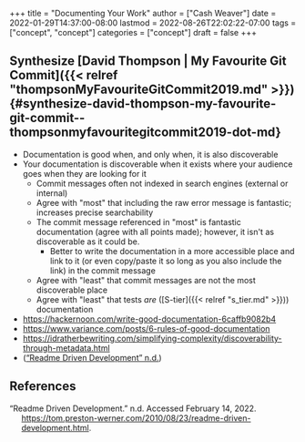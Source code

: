 +++
title = "Documenting Your Work"
author = ["Cash Weaver"]
date = 2022-01-29T14:37:00-08:00
lastmod = 2022-08-26T22:02:22-07:00
tags = ["concept", "concept"]
categories = ["concept"]
draft = false
+++

## Synthesize [David Thompson | My Favourite Git Commit]({{< relref "thompsonMyFavouriteGitCommit2019.md" >}}) {#synthesize-david-thompson-my-favourite-git-commit--thompsonmyfavouritegitcommit2019-dot-md}

-   Documentation is good when, and only when, it is also discoverable
-   Your documentation is discoverable when it exists where your audience goes when they are looking for it
    -   Commit messages often not indexed in search engines (external or internal)
    -   Agree with "most" that including the raw error message is fantastic; increases precise searchability
    -   The commit message referenced in "most" is fantastic documentation (agree with all points made); however, it isn't as discoverable as it could be.
        -   Better to write the documentation in a more accessible place and link to it (or even copy/paste it so long as you also include the link) in the commit message
    -   Agree with "least" that commit messages are not the most discoverable place
    -   Agree with "least" that tests _are_ ([S-tier]({{< relref "s_tier.md" >}})) documentation
-   <https://hackernoon.com/write-good-documentation-6caffb9082b4>
-   <https://www.variance.com/posts/6-rules-of-good-documentation>
-   <https://idratherbewriting.com/simplifying-complexity/discoverability-through-metadata.html>
-   (<a href="#citeproc_bib_item_1">“Readme Driven Development” n.d.</a>)

## References

<style>.csl-entry{text-indent: -1.5em; margin-left: 1.5em;}</style><div class="csl-bib-body">
  <div class="csl-entry"><a id="citeproc_bib_item_1"></a>“Readme Driven Development.” n.d. Accessed February 14, 2022. <a href="https://tom.preston-werner.com/2010/08/23/readme-driven-development.html">https://tom.preston-werner.com/2010/08/23/readme-driven-development.html</a>.</div>
</div>
